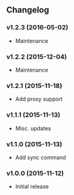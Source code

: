 ## Changelog

### v1.2.3 (2016-05-02)

* Maintenance

### v1.2.2 (2015-12-04)

* Maintenance

### v1.2.1 (2015-11-18)

* Add proxy support

### v1.1.1 (2015-11-13)

* Misc. updates

### v1.1.0 (2015-11-13)

* Add sync command

### v1.0.0 (2015-11-12)

* Initial release